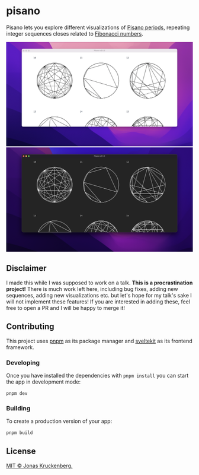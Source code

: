 # pisano

Pisano lets you explore different visualizations of [Pisano periods], repeating integer sequences closes related to [Fibonacci numbers].

![Screenshot of the app, showing a grid of circular pisano period visualizations](./Screenshot-light.png#gh-light-mode-only)
![Screenshot of the app, showing a grid of circular pisano period visualizations](./Screenshot-dark.png#gh-dark-mode-only)

## Disclaimer

I made this while I was supposed to work on a talk. **This is a procrastination project!** There is much work left here, including bug fixes, adding new sequences, adding new visualizations etc. but let's hope for my talk's sake I will not implement these features! If you are interested in adding these, feel free to open a PR and I will be happy to merge it!

## Contributing

This project uses [pnpm] as its package manager and [sveltekit] as its frontend framework. 

### Developing

Once you have installed the dependencies with `pnpm install` you can start the app in development mode:

```shell
pnpm dev
```

### Building

To create a production version of your app:

```bash
pnpm build
```

## License

[MIT © Jonas Kruckenberg.](./LICENSE)

[pisano periods]: https://en.wikipedia.org/wiki/Pisano_period
[fibonacci numbers]: https://en.wikipedia.org/wiki/Fibonacci_number
[pnpm]: https://pnpm.io
[sveltekit]: https://kit.svelte.dev/

